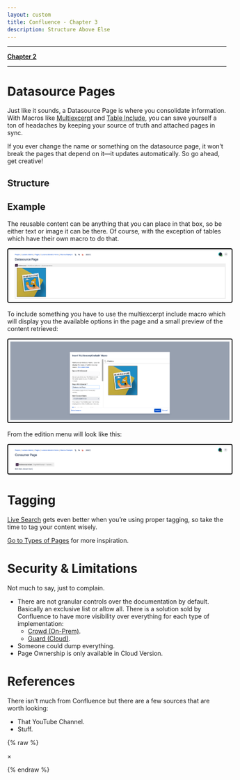```yaml
---
layout: custom
title: Confluence - Chapter 3
description: Structure Above Else
---
```


---

<a href="/pages/confluence-chapter-2" class="button fork"><strong>Chapter 2</strong></a>

---

# Datasource Pages

Just like it sounds, a Datasource Page is where you consolidate information. With Macros like [Multiexcerpt](https://confluence.atlassian.com/conf719/excerpt-macro-1157466743.html) and [Table Include](https://docs.stiltsoft.com/tfac/dc-server/how-to-use-table-excerpt-and-table-excerpt-include-macros-42241623.html), you can save yourself a ton of headaches by keeping your source of truth and attached pages in sync.

If you ever change the name or something on the datasource page, it won’t break the pages that depend on it—it updates automatically. So go ahead, get creative!

## Structure

## Example
The reusable content can be anything that you can place in that box, so be either text or image it can be there. Of course, with the exception of tables which have their own macro to do that.

<img class="myImg" src="../images/confluence/multiexcerpt-example.png" alt="multiexcerpt-example" style="border: 2px solid #000; border-radius: 4px; padding: 5px; cursor: pointer;">

To include something you have to use the multiexcerpt include macro which will display you the available options in the page and a small preview of the content retrieved:

<img class="myImg" src="../images/confluence/multiexcerpt-include-macro-menu.png" alt="multiexcerpt-include-macro-menu" style="border: 2px solid #000; border-radius: 4px; padding: 5px; cursor: pointer;">

From the edition menu will look like this:

<img class="myImg" src="../images/confluence/multiexcerpt-include-macro-example.png" alt="multiexcerpt-include-macro-example" style="border: 2px solid #000; border-radius: 4px; padding: 5px; cursor: pointer;">

# Tagging

[Live Search](https://confluence.atlassian.com/conf719/livesearch-macro-1157466803.html) gets even better when you’re using proper tagging, so take the time to tag your content wisely.

[Go to Types of Pages](#types-of-pages) for more inspiration.

# Security & Limitations

Not much to say, just to complain.  

- There are not granular controls over the documentation by default. Basically an exclusive list or allow all. There is a solution sold by Confluence to have more visibility over everything for each type of implementation:
  - [Crowd (On-Prem)](https://www.atlassian.com/software/crowd).
  - [Guard (Cloud)](https://www.atlassian.com/software/access/capabilities).
- Someone could dump everything.
- Page Ownership is only available in Cloud Version.

# References

There isn't much from Confluence but there are a few sources that are worth looking:

- That YouTube Channel.
- Stuff.


{% raw %}
<!-- Single Modal -->
<div id="myModal" class="modal">
  <span class="close">&times;</span>
  <img class="modal-content" id="img01">
</div>

<!-- JavaScript for Modal Functionality -->
<script>
  // Get the modal
  var modal = document.getElementById("myModal");

  // Get the modal image element
  var modalImg = document.getElementById("img01");

  // Ensure the modal is hidden on page load
  window.onload = function() {
    modal.style.display = "none";
  };

  // Get all images with class "myImg" and loop through them to add the click event
  var images = document.getElementsByClassName("myImg");
  for (var i = 0; i < images.length; i++) {
    images[i].onclick = function(){
      modal.style.display = "flex"; // Ensure the modal is displayed using flexbox
      modalImg.src = this.src;
    }
  }

  // Get the <span> element that closes the modal
  var span = document.getElementsByClassName("close")[0];

  // When the user clicks on <span> (x), close the modal
  span.onclick = function() { 
    modal.style.display = "none";
  }

  // Close the modal when clicking outside of the image
  modal.onclick = function(event) {
    if (event.target === modal) {
      modal.style.display = "none";
    }
  }

  // Close the modal when pressing the "Esc" key
  document.onkeydown = function(event) {
    if (event.key === "Escape") {
      modal.style.display = "none";
    }
  }
</script>
{% endraw %}
